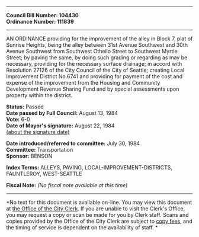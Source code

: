 * * * * *  
  
**Council Bill Number: [](#h0)[](#h2)104430**   
**Ordinance Number: 111839**  
  
* * * * *  
  
AN ORDINANCE providing for the improvement of the alley in Block 7, plat of Sunrise Heights, being the alley between 31st Avenue Southwest and 30th Avenue Southwest from Southwest Othello Street to Southwest Myrtle Street; by paving the same, by doing such grading or regarding as may be necessary, providing for the necessary surface drainage; in accord with Resolution 27126 of the City Council of the City of Seattle; creating Local Improvement District No.6741 and providing for payment of the cost and expense of the improvement from the Housing and Community Development Revenue Sharing Fund and by special assessments upon property within the district.  
  
**Status:** Passed   
**Date passed by Full Council:** August 13, 1984   
**Vote:** 6-0   
**Date of Mayor's signature:** August 22, 1984   
[(about the signature date)](/~public/approvaldate.htm)   
  
  
**Date introduced/referred to committee:** July 30, 1984   
**Committee:** Transportation   
**Sponsor:** BENSON   
  
**Index Terms:** ALLEYS, PAVING, LOCAL-IMPROVEMENT-DISTRICTS, FAUNTLEROY, WEST-SEATTLE  
  
**Fiscal Note:** *(No fiscal note available at this time)*  
  
* * * * *  
  
*No text for this document is available on-line. You may view this document at [the Office of the City Clerk](http://www.seattle.gov/leg/clerk/contactUs.htm). If you are unable to visit the Clerk's Office, you may request a copy or scan be made for you by Clerk staff. Scans and copies provided by the Office of the City Clerk are subject to [copy fees](http://clerk.seattle.gov/~public/clerkfees.htm), and the timing of service is dependent on the availability of staff. *  
  
  
